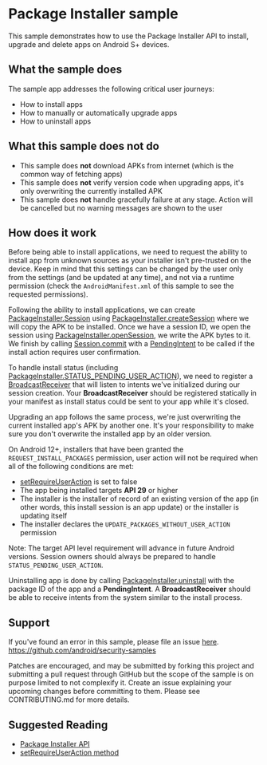 # Package Installer sample

This sample demonstrates how to use the Package Installer API to install, upgrade and delete apps on
Android S+ devices.

## What the sample does

The sample app addresses the following critical user journeys:
- How to install apps
- How to manually or automatically upgrade apps
- How to uninstall apps

## What this sample does not do

- This sample does **not** download APKs from internet (which is the common way of fetching apps)
- This sample does **not** verify version code when upgrading apps, it's only overwriting the
currently installed APK
- This sample does **not** handle gracefully failure at any stage. Action will be cancelled but no
warning messages are shown to the user

## How does it work
Before being able to install applications, we need to request the ability to install app from
unknown sources as your installer isn't pre-trusted on the device. Keep in mind that this settings
can be changed by the user only from the settings (and be updated at any time), and not via a
runtime permission (check the `AndroidManifest.xml` of this sample to see the requested permissions).

Following the ability to install applications, we can create [PackageInstaller.Session][1] using
[PackageInstaller.createSession][2] where we will copy the APK to be installed. Once we have a
session ID, we open the session using [PackageInstaller.openSession][3], we write the APK bytes to
it. We finish by calling [Session.commit][4] with a [PendingIntent][5] to be called if the install
action requires user confirmation.

To handle install status (including [PackageInstaller.STATUS_PENDING_USER_ACTION][6]), we need to
register a [BroadcastReceiver][7] that will listen to intents we've initialized during our session
creation. Your **BroadcastReceiver** should be registered statically in your manifest as install
status could be sent to your app while it's closed.

Upgrading an app follows the same process, we're just overwriting the current installed app's APK by
another one. It's your responsibility to make sure you don't overwrite the installed app by an older
version.

On Android 12+, installers that have been granted the `REQUEST_INSTALL_PACKAGES` permission, user
action will not be required when all of the following conditions are met:

* [setRequireUserAction][8] is set to false
* The app being installed targets **API 29** or higher
* The installer is the installer of record of an existing version of the app (in other words, this
install session is an app update) or the installer is updating itself
* The installer declares the `UPDATE_PACKAGES_WITHOUT_USER_ACTION` permission

Note: The target API level requirement will advance in future Android versions. Session owners
should always be prepared to handle `STATUS_PENDING_USER_ACTION`.

Uninstalling app is done by calling [PackageInstaller.uninstall][9] with the package ID of the app
and a **PendingIntent**. A **BroadcastReceiver** should be able to receive intents from the system
similar to the install process.

[1]: https://developer.android.com/reference/kotlin/android/content/pm/PackageInstaller.Session
[2]: https://developer.android.com/reference/kotlin/android/content/pm/PackageInstaller#createsession
[3]: https://developer.android.com/reference/kotlin/android/content/pm/PackageInstaller#openSession(kotlin.Int)
[4]: https://developer.android.com/reference/kotlin/android/content/pm/PackageInstaller.Session#commit
[5]: https://developer.android.com/reference/kotlin/android/app/PendingIntent
[6]: https://developer.android.com/reference/kotlin/android/content/pm/PackageInstaller#status_pending_user_action
[7]: https://developer.android.com/reference/kotlin/android/content/BroadcastReceiver
[8]: https://developer.android.com/reference/kotlin/android/content/pm/PackageInstaller.SessionParams#setRequireUserAction(kotlin.Boolean)
[9]: https://developer.android.com/reference/kotlin/android/content/pm/PackageInstaller#uninstall

## Support

If you've found an error in this sample, please file an issue [here](https://github.com/android/security-samples/issues).
https://github.com/android/security-samples

Patches are encouraged, and may be submitted by forking this project and submitting a pull request
through GitHub but the scope of the sample is on purpose limited to not complexify it. Create an
issue explaining your upcoming changes before committing to them. Please see CONTRIBUTING.md for
more details.

## Suggested Reading

- [Package Installer API](https://developer.android.com/reference/kotlin/android/content/pm/PackageInstaller)
- [setRequireUserAction method](https://developer.android.com/reference/kotlin/android/content/pm/PackageInstaller.SessionParams#setinstallreason)